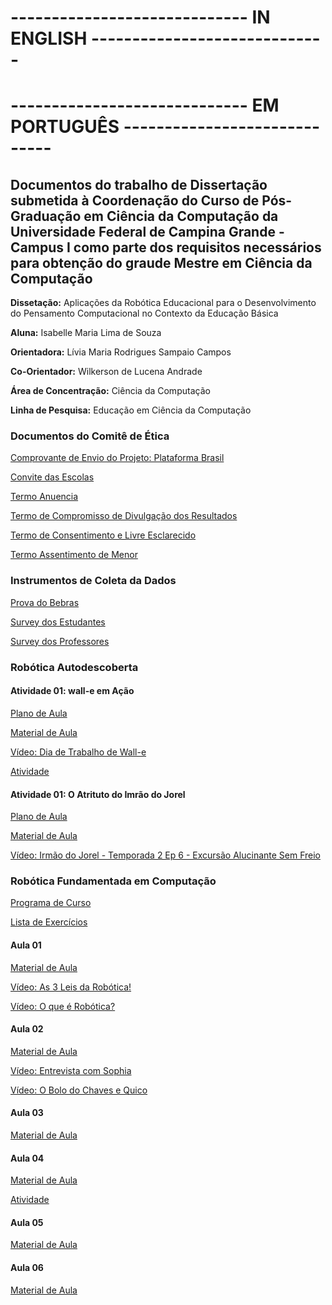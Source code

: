 # ----------------------------- IN ENGLISH -----------------------------


# ----------------------------- EM PORTUGUÊS -----------------------------
## Documentos do trabalho de Dissertação submetida à Coordenação do Curso de Pós-Graduação em Ciência da Computação da Universidade Federal de Campina Grande - Campus I como parte dos requisitos necessários para obtenção do graude Mestre em Ciência da Computação

**Dissetação:** Aplicações da Robótica Educacional para o Desenvolvimento do Pensamento Computacional no Contexto da Educação Básica

**Aluna:** Isabelle Maria Lima de Souza

**Orientadora:** Lívia Maria Rodrigues Sampaio Campos

**Co-Orientador:** Wilkerson de Lucena Andrade

**Área de Concentração:** Ciência da Computação

**Linha de Pesquisa:** Educação em Ciência da Computação


### Documentos do Comitê de Ética

[Comprovante de Envio do Projeto: Plataforma Brasil](Comprovante_Plataforma_Brasil.pdf)

[Convite das Escolas](Convite_Escola.pdf)

[Termo Anuencia](Termo_Anuencia_Direcao.pdf)

[Termo de Compromisso de Divulgação dos Resultados](Termo_Compromisso)

[Termo de Consentimento e Livre Esclarecido](Termo_livre_esclarecido)

[Termo Assentimento de Menor](Termo_Assentimento_De_Menor.pdf)


### Instrumentos de Coleta da Dados

[Prova do Bebras](Prova_Bebras_2015.pdf)

[Survey dos Estudantes](Survey_Estudantes.pdf)

[Survey dos Professores](Survey_Professor.pdf)


### Robótica Autodescoberta

#### Atividade 01: wall-e em Ação

[Plano de Aula](Plano_Aula_Atividade_01.pdf)

[Material de Aula](Plano_Aula_Atividade_01.pdf)

[Vídeo: Dia de Trabalho de Wall-e](https://www.youtube.com/watch?v=WB8LrCWmGYw)

[Atividade](Atividade.pdf)

#### Atividade 01: O Atrituto do Imrão do Jorel

[Plano de Aula](Plano_Aula_Atividade_02.pdf)

[Material de Aula](Plano_Aula_Atividade_02.pdf)

[Vídeo: Irmão do Jorel - Temporada 2 Ep 6 - Excursão Alucinante Sem Freio](https://www.youtube.com/watch?v=tcpHlPU3LuY)


### Robótica Fundamentada em Computação

[Programa de Curso](Programa_Robotica_Fund_Computacao.pdf)

[Lista de Exercícios](Lista_Exercicios.pdf)


#### Aula 01

[Material de Aula](Aula_01.pdf)

[Vídeo: As 3 Leis da Robótica!](https://www.youtube.com/watch?v=f462JqIyjHw)

[Vídeo: O que é Robótica?](https://www.youtube.com/watch?v=Pk5asclZFAA)


#### Aula 02

[Material de Aula](Aula_02.pdf)

[Vídeo: Entrevista com Sophia](https://www.youtube.com/watch?v=M3_5B5JjlvA&t=34s)

[Vídeo: O Bolo do Chaves e Quico](Chaves.mp4)


#### Aula 03

[Material de Aula](Aula_03.pdf)


#### Aula 04

[Material de Aula](Aula_04.pdf)

[Atividade](Atividade.pdf)


#### Aula 05

[Material de Aula](Aula_05.pdf)


#### Aula 06

[Material de Aula](Aula_06.pdf)
